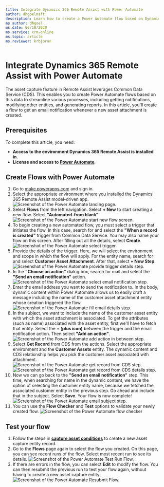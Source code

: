 ```yaml
---
title: Integrate Dynamics 365 Remote Assist with Power Automate
author: dhgoelmsft
description: Learn how to create a Power Automate flow based on Dynamics 365 Remote Assist entities
ms.author: dhgoel
ms.date: 06/10/2020
ms.service: crm-online
ms.topic: article
ms.reviewer: krbjoran
---
```

# Integrate Dynamics 365 Remote Assist with Power Automate

The asset capture feature in Remote Assist leverages Common Data Service (CDS). This enables you to create Power Automate flows based on this data to streamline various processes, including getting notifications, modifying other entities, and generating reports. In this article, you'll create a flow to get an email notification whenever a new asset attachment is created.

## Prerequisites

To complete this article, you need:

- **Access to the environment Dynamics 365 Remote Assist is installed in**.
- **License and access to [Power Automate](https://docs.microsoft.com/power-automate/)**.

## Create Flows with Power Automate

1. Go to [make.powerapps.com](https://make.powerapps.com) and sign in.
2. Select the appropriate environment where you installed the Dynamics 365 Remote Assist model-driven app.
![Screenshot of the Power Automate landing page.](media/PowerAutomate001-landingPage.png)
3. Select **Flows** from the left navigation. Select **+ New** to start creating a new flow. Select **"Automated-from blank"**
![Screenshot of the Power Automate start new flow screen.](media/PowerAutomate002-StartNewFlow.png)
4. To begin creating a new automated flow, you must select a trigger that initiates the flow. In this case, search for and select the **"When a record is created"** trigger from Common Data Service. You may also name your flow on this screen. After filling out all the details, select **Create**.
![Screenshot of the Power Automate select trigger.](media/PowerAutomate003-SelectTrigger.png)
5. Provide the details of the trigger. Here, we will select the environment and scope in which the flow will apply. For the entity name, search for and select **Customer Asset Attachment**. After that, select **+ New Step**.
![Screenshot of the Power Automate provide trigger details step.](media/PowerAutomate004-ProvideTriggerDetails.png)
6. In the **"Choose an action"** dialog box, search for mail and select the **"Send an email notification"** action.
![Screenshot of the Power Automate select email notification step.](media/PowerAutomate005-SelectEmailNotification.png)
7. Enter the email address you want to send the notification to. In the body, dynamic content within Power Automate allows us to easily craft a message including the name of the customer asset attachment entity whose creation triggered the flow.
![Screenshot of the Power Automate fill email details step.](media/PowerAutomate006-FillEmailDetails.png)
8. In the subject, we want to include the name of the customer asset entity with which the asset attachment is associated. To get the attributes (such as name) associated with the asset entity, first we'll have to fetch that entity. Select the **+ (plus icon)** between the trigger and the email notification action. Then select **"Add an action"**.
![Screenshot of the Power Automate add action in between step.](media/PowerAutomate007-AddActionInBetween.png)
9. Select **Get Record** from CDS from the actions. Select the appropriate environment and the **Customer Assets** entity. The dynamic content and CDS relationship helps you pick the customer asset associated with attachment.
![Screenshot of the Power Automate get record from CDS step.](media/PowerAutomate008-GetRecordFromCDS.png)
![Screenshot of the Power Automate get record from CDS details step.](media/PowerAutomate009-GetRecordFromCDSDetails.png)
10. Now we can go back to the **"Send an email notification"** step. This time, when searching for name in the dynamic content, we have the option of selecting the customer entity name, because we fetched the associated customer entity in the previous step. Go ahead and include that in the subject. Select **Save**. Your flow is now complete!
![Screenshot of the Power Automate email subject step.](media/PowerAutomate010-EmailSubject.png)
11. You can use the **Flow Checker** and **Test** options to validate your newly created flow.
![Screenshot of the Power Automate flow checker](media/PowerAutomate011-flowChecker.png)

## Test your flow

1. Follow the steps in **[capture asset conditions](./asset-capture-photos.md)** to create a new asset capture entity record.
2. Go to the **Flows** page again to select the flow you created. On this page, you can see recent runs of the flow. Select most recent run to see its details.
![Screenshot of the Power Automate Test Run Flow.](media/PowerAutomate012-TestRunFlow.png)
3. If there are errors in the flow, you can select **Edit** to modify the flow. You can then resubmit the previous run to test your flow again, without having to create a new asset capture entity.
![Screenshot of the Power Automate Resubmit Flow.](media/PowerAutomate013-resubmitFlow.png)
